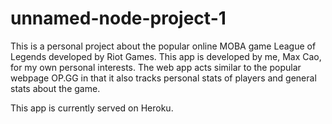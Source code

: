 # unnamed-node-project-1

This is a personal project about the popular online MOBA game League of Legends developed by Riot Games. 
This app is developed by me, Max Cao, for my own personal interests. The web app acts similar to the popular webpage OP.GG in that it also
tracks personal stats of players and general stats about the game.

This app is currently served on Heroku.
